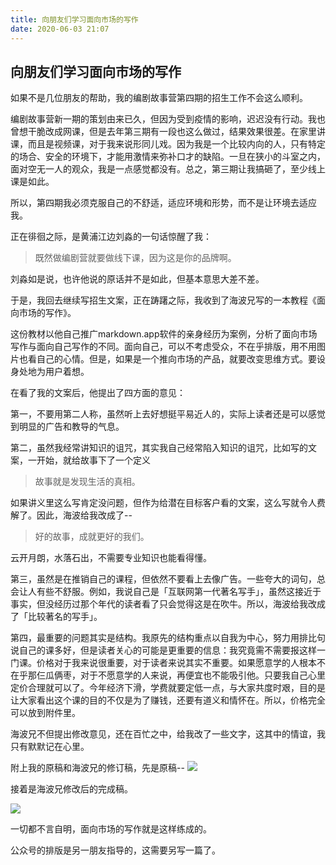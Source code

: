 ```yaml
---
title: 向朋友们学习面向市场的写作
date: 2020-06-03 21:07
---
```


## 向朋友们学习面向市场的写作

如果不是几位朋友的帮助，我的编剧故事营第四期的招生工作不会这么顺利。

编剧故事营新一期的策划由来已久，但因为受到疫情的影响，迟迟没有行动。我也曾想干脆改成网课，但是去年第三期有一段也这么做过，结果效果很差。在家里讲课，而且是视频课，对于我来说形同儿戏。因为我是一个比较内向的人，只有特定的场合、安全的环境下，才能用激情来弥补口才的缺陷。一旦在狭小的斗室之内，面对空无一人的观众，我是一点感觉都没有。总之，第三期让我搞砸了，至少线上课是如此。

所以，第四期我必须克服自己的不舒适，适应环境和形势，而不是让环境去适应我。

正在徘徊之际，是黄浦江边刘淼的一句话惊醒了我：

>既然做编剧营就要做线下课，因为这是你的品牌啊。

刘淼如是说，也许他说的原话并不是如此，但基本意思大差不差。

于是，我回去继续写招生文案，正在踌躇之际，我收到了海波兄写的一本教程《面向市场的写作》。

这份教材以他自己推广markdown.app软件的亲身经历为案例，分析了面向市场写作与面向自己写作的不同。面向自己，可以不考虑受众，不在乎排版，用不用图片也看自己的心情。但是，如果是一个推向市场的产品，就要改变思维方式。要设身处地为用户着想。

在看了我的文案后，他提出了四方面的意见：

第一，不要用第二人称，虽然听上去好想挺平易近人的，实际上读者还是可以感觉到明显的广告和教导的气息。

第二，虽然我经常讲知识的诅咒，其实我自己经常陷入知识的诅咒，比如写的文案，一开始，就给故事下了一个定义

> 故事就是发现生活的真相。

如果讲义里这么写肯定没问题，但作为给潜在目标客户看的文案，这么写就令人费解了。因此，海波给我改成了--

> 好的故事，成就更好的我们。

云开月朗，水落石出，不需要专业知识也能看得懂。

第三，虽然是在推销自己的课程，但依然不要看上去像广告。一些夸大的词句，总会让人有些不舒服。例如，我说自己是「互联网第一代著名写手」，虽然这接近于事实，但没经历过那个年代的读者看了只会觉得这是在吹牛。所以，海波给我改成了「比较著名的写手」。

第四，最重要的问题其实是结构。我原先的结构重点以自我为中心，努力用排比句说自己的课多好，但是读者关心的可能是更重要的信息：我究竟需不需要报这样一门课。价格对于我来说很重要，对于读者来说其实不重要。如果愿意学的人根本不在乎那仨瓜俩枣，对于不愿意学的人来说，再便宜也不能吸引他。只要我自己心里定价合理就可以了。今年经济下滑，学费就要定低一点，与大家共度时艰，目的是让大家看出这个课的目的不仅是为了赚钱，还要有道义和情怀在。所以，价格完全可以放到附件里。

海波兄不但提出修改意见，还在百忙之中，给我改了一些文字，这其中的情谊，我只有默默记在心里。

附上我的原稿和海波兄的修订稿，先是原稿--
![](./_image/编剧故事营第四期招生了.png)

接着是海波兄修改后的完成稿。

![](./_image/single-post.png)

一切都不言自明，面向市场的写作就是这样练成的。

公众号的排版是另一朋友指导的，这需要另写一篇了。